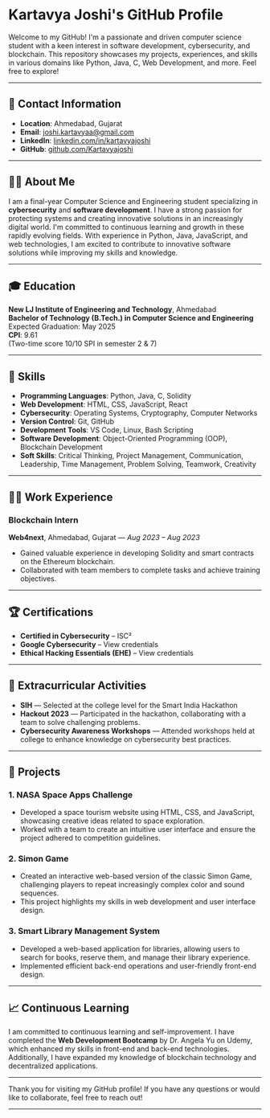 # Kartavya Joshi's GitHub Profile

Welcome to my GitHub! I'm a passionate and driven computer science student with a keen interest in software development, cybersecurity, and blockchain. This repository showcases my projects, experiences, and skills in various domains like Python, Java, C, Web Development, and more. Feel free to explore!

---

## 📍 **Contact Information**

- **Location**: Ahmedabad, Gujarat
- **Email**: [joshi.kartavyaa@gmail.com](mailto:joshi.kartavyaa@gmail.com)
- **LinkedIn**: [linkedin.com/in/kartavyajoshi](https://www.linkedin.com/in/kartavyajoshi)
- **GitHub**: [github.com/Kartavyajoshi](https://github.com/Kartavyajoshi)

---

## 🧑‍💻 **About Me**

I am a final-year Computer Science and Engineering student specializing in **cybersecurity** and **software development**. I have a strong passion for protecting systems and creating innovative solutions in an increasingly digital world. I'm committed to continuous learning and growth in these rapidly evolving fields. With experience in Python, Java, JavaScript, and web technologies, I am excited to contribute to innovative software solutions while improving my skills and knowledge.

---

## 🎓 **Education**

**New LJ Institute of Engineering and Technology**, Ahmedabad  
**Bachelor of Technology (B.Tech.) in Computer Science and Engineering**  
Expected Graduation: May 2025  
**CPI**: 9.61  
(Two-time score 10/10 SPI in semester 2 & 7)

---

## 🔧 **Skills**

- **Programming Languages**: Python, Java, C, Solidity  
- **Web Development**: HTML, CSS, JavaScript, React  
- **Cybersecurity**: Operating Systems, Cryptography, Computer Networks  
- **Version Control**: Git, GitHub  
- **Development Tools**: VS Code, Linux, Bash Scripting  
- **Software Development**: Object-Oriented Programming (OOP), Blockchain Development  
- **Soft Skills**: Critical Thinking, Project Management, Communication, Leadership, Time Management, Problem Solving, Teamwork, Creativity

---

## 🧑‍🏫 **Work Experience**

### Blockchain Intern  
**Web4next**, Ahmedabad, Gujarat — *Aug 2023 – Aug 2023*  
- Gained valuable experience in developing Solidity and smart contracts on the Ethereum blockchain.  
- Collaborated with team members to complete tasks and achieve training objectives.

---

## 🏆 **Certifications**

- **Certified in Cybersecurity** – ISC²  
- **Google Cybersecurity** – View credentials  
- **Ethical Hacking Essentials (EHE)** – View credentials

---

## 🎯 **Extracurricular Activities**

- **SIH** — Selected at the college level for the Smart India Hackathon  
- **Hackout 2023** — Participated in the hackathon, collaborating with a team to solve challenging problems.  
- **Cybersecurity Awareness Workshops** — Attended workshops held at college to enhance knowledge on cybersecurity best practices.

---

## 💼 **Projects**

### 1. **NASA Space Apps Challenge**
- Developed a space tourism website using HTML, CSS, and JavaScript, showcasing creative ideas related to space exploration.
- Worked with a team to create an intuitive user interface and ensure the project adhered to competition guidelines.

### 2. **Simon Game**
- Created an interactive web-based version of the classic Simon Game, challenging players to repeat increasingly complex color and sound sequences.
- This project highlights my skills in web development and user interface design.

### 3. **Smart Library Management System**
- Developed a web-based application for libraries, allowing users to search for books, reserve them, and manage their library experience.
- Implemented efficient back-end operations and user-friendly front-end design.

---

## 📈 **Continuous Learning**

I am committed to continuous learning and self-improvement. I have completed the **Web Development Bootcamp** by Dr. Angela Yu on Udemy, which enhanced my skills in front-end and back-end technologies. Additionally, I have expanded my knowledge of blockchain technology and decentralized applications.

---



Thank you for visiting my GitHub profile! If you have any questions or would like to collaborate, feel free to reach out!

---
